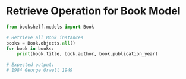 # Retrieve Operation for Book Model

```python
from bookshelf.models import Book

# Retrieve all Book instances
books = Book.objects.all()
for book in books:
    print(book.title, book.author, book.publication_year)

# Expected output:
# 1984 George Orwell 1949


